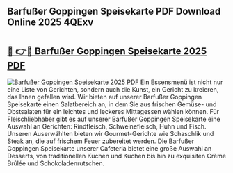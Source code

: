 ## Barfußer Goppingen Speisekarte PDF Download Online 2025 4QExv

# <h2><a href="http://gcar3k.nevu.top/?p=Barfu%c3%9fer+Goppingen+Speisekarte">🔗 👉🔴 Barfußer Goppingen Speisekarte 2025 PDF</a></h2>

[![Barfußer Goppingen Speisekarte 2025 PDF](https://i.imgur.com/dBaPXMq.png)](http://gcar3k.nevu.top/?p=Barfu%c3%9fer+Goppingen+Speisekarte)
Ein Essensmenü ist nicht nur eine Liste von Gerichten, sondern auch die Kunst, ein Gericht zu kreieren, das Ihnen gefallen wird. Wir bieten auf unserer Barfußer Goppingen Speisekarte einen Salatbereich an, in dem Sie aus frischen Gemüse- und Obstsalaten für ein leichtes und leckeres Mittagessen wählen können. Für Fleischliebhaber gibt es auf unserer Barfußer Goppingen Speisekarte eine Auswahl an Gerichten: Rindfleisch, Schweinefleisch, Huhn und Fisch. Unseren Auserwählten bieten wir Gourmet-Gerichte wie Schaschlik und Steak an, die auf frischem Feuer zubereitet werden. Die Barfußer Goppingen Speisekarte unserer Cafeteria bietet eine große Auswahl an Desserts, von traditionellen Kuchen und Kuchen bis hin zu exquisiten Crème Brûlée und Schokoladenrutschen.

